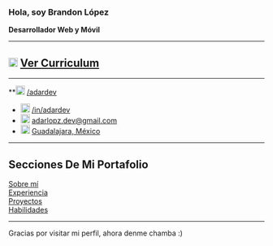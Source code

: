 ### Hola, soy Brandon López  
**Desarrollador Web y Móvil**

---

## <img src="https://lightgray-sardine-268341.hostingersite.com/dist/icons/cv_icon.svg" alt="CV Icon" width="18"/> [Ver Curriculum](https://lightgray-sardine-268341.hostingersite.com/dist/cvs/adardevCV.pdf)

---

**<img src="https://lightgray-sardine-268341.hostingersite.com/dist/logos/github_logo.svg" alt="GitHub" width="18"/> [/adardev](https://github.com/adardev) 
- <img src="https://lightgray-sardine-268341.hostingersite.com/dist/logos/linkedin_logo.svg" alt="LinkedIn" width="18"/> [/in/adardev](https://www.linkedin.com/in/adardev)
- <img src="https://lightgray-sardine-268341.hostingersite.com/dist/icons/email_icon.svg" alt="Email" width="18"/> [adarlopz.dev@gmail.com](mailto:adarlopz.dev@gmail.com)
- <img src="https://lightgray-sardine-268341.hostingersite.com/dist/icons/map_icon.svg" alt="Ubicación" width="18"/> [Guadalajara, México](https://maps.app.goo.gl/jgDoBZkpe1rsiSNm7)

---

## Secciones De Mi Portafolio

[Sobre mí](https://lightgray-sardine-268341.hostingersite.com/#about)  
[Experiencia](https://lightgray-sardine-268341.hostingersite.com/#experience)  
[Proyectos](https://lightgray-sardine-268341.hostingersite.com/#projects)  
[Habilidades](https://lightgray-sardine-268341.hostingersite.com/#skills)

---

Gracias por visitar mi perfil, ahora denme chamba :)
